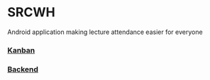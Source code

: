# SRCWH
Android application making lecture attendance easier for everyone

### [Kanban](https://github.com/Munkkeli/SRCWH/projects/1)
### [Backend](https://github.com/Munkkeli/SRCWH-B)
